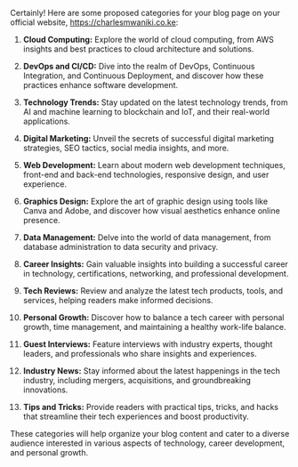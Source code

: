 Certainly! Here are some proposed categories for your blog page on your official website, https://charlesmwaniki.co.ke:

1. **Cloud Computing:** Explore the world of cloud computing, from AWS insights and best practices to cloud architecture and solutions.

2. **DevOps and CI/CD:** Dive into the realm of DevOps, Continuous Integration, and Continuous Deployment, and discover how these practices enhance software development.

3. **Technology Trends:** Stay updated on the latest technology trends, from AI and machine learning to blockchain and IoT, and their real-world applications.

4. **Digital Marketing:** Unveil the secrets of successful digital marketing strategies, SEO tactics, social media insights, and more.

5. **Web Development:** Learn about modern web development techniques, front-end and back-end technologies, responsive design, and user experience.

6. **Graphics Design:** Explore the art of graphic design using tools like Canva and Adobe, and discover how visual aesthetics enhance online presence.

7. **Data Management:** Delve into the world of data management, from database administration to data security and privacy.

8. **Career Insights:** Gain valuable insights into building a successful career in technology, certifications, networking, and professional development.

9. **Tech Reviews:** Review and analyze the latest tech products, tools, and services, helping readers make informed decisions.

10. **Personal Growth:** Discover how to balance a tech career with personal growth, time management, and maintaining a healthy work-life balance.

11. **Guest Interviews:** Feature interviews with industry experts, thought leaders, and professionals who share insights and experiences.

12. **Industry News:** Stay informed about the latest happenings in the tech industry, including mergers, acquisitions, and groundbreaking innovations.

13. **Tips and Tricks:** Provide readers with practical tips, tricks, and hacks that streamline their tech experiences and boost productivity.

These categories will help organize your blog content and cater to a diverse audience interested in various aspects of technology, career development, and personal growth.
